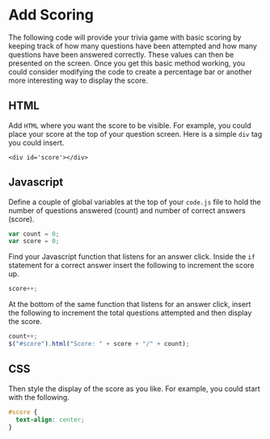 # Add Scoring

The following code will provide your trivia game with basic scoring by keeping track of how many questions have been attempted and how many questions have been answered correctly. These values can then be presented on the screen. Once you get this basic method working, you could consider modifying the code to create a percentage bar or another more interesting way to display the score.

## HTML

Add `HTML` where you want the score to be visible. For example, you could place your score at the top of your question screen. Here is a simple `div` tag you could insert.

```markup
<div id='score'></div>
```

## Javascript

Define a couple of global variables at the top of your `code.js` file to hold the number of questions answered \(count\) and number of correct answers \(score\).

```javascript
var count = 0;
var score = 0;
```

Find your Javascript function that listens for an answer click. Inside the `if` statement for a correct answer insert the following to increment the score up.

```javascript
score++;
```

At the bottom of the same function that listens for an answer click, insert the following to increment the total questions attempted and then display the score.

```javascript
count++;
$("#score").html("Score: " + score + "/" + count);
```

## CSS

Then style the display of the score as you like. For example, you could start with the following.

```css
#score {
  text-align: center;
}
```

